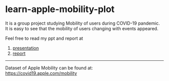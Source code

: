 # learn-apple-mobility-plot

It is a group project studying Mobility of users during COVID-19 pandemic. It is easy to see that the mobility of users changing with events appeared.

Feel free to read my ppt and report at
1. [presentation](https://github.com/singhst/learn-apple-mobility-plot/blob/main/_presentation.pdf)
2. [report](https://github.com/singhst/learn-apple-mobility-plot/blob/main/_Report.pdf)

___
Dataset of Apple Mobility can be found at: https://covid19.apple.com/mobility
